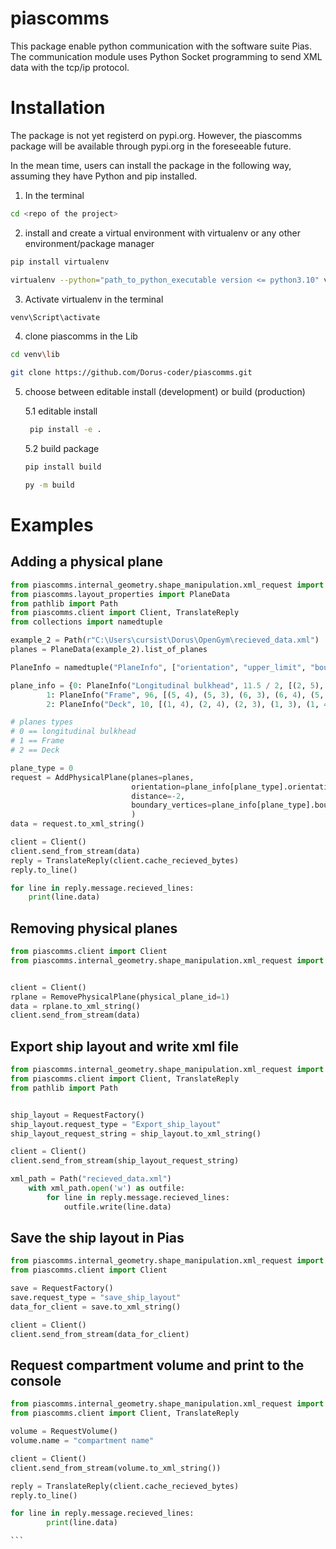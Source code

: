 # piascomms
This package enable python communication with the software suite Pias. The communication module uses Python Socket programming to send XML data with the tcp/ip protocol.

# Installation
The package is not yet registerd on pypi.org. However, the piascomms package will be available through pypi.org in the foreseeable future.

In the mean time, users can install the package in the following way, assuming they have Python and pip installed.

1. In the terminal
``` bash
cd <repo of the project>
```
2. install and create a virtual environment with virtualenv or any other environment/package manager
``` bash
pip install virtualenv
```
``` bash
virtualenv --python="path_to_python_executable version <= python3.10" venv
```
3. Activate virtualenv in the terminal
``` bash
venv\Script\activate
```
4. clone piascomms in the Lib
``` bash
cd venv\lib
```
``` bash
git clone https://github.com/Dorus-coder/piascomms.git
```
5. choose between editable install (development) or build (production)
    
    5.1 editable install
   ``` bash
    pip install -e .
    ```
    5.2 build package
    ``` bash
    pip install build
    ```
    ``` bash
    py -m build
    ```
# Examples

## Adding a physical plane

```python
from piascomms.internal_geometry.shape_manipulation.xml_request import AddPhysicalPlane, RequestFactory
from piascomms.layout_properties import PlaneData
from pathlib import Path
from piascomms.client import Client, TranslateReply
from collections import namedtuple

example_2 = Path(r"C:\Users\cursist\Dorus\OpenGym\recieved_data.xml")
planes = PlaneData(example_2).list_of_planes

PlaneInfo = namedtuple("PlaneInfo", ["orientation", "upper_limit", "boundary_vertices"])

plane_info = {0: PlaneInfo("Longitudinal bulkhead", 11.5 / 2, [(2, 5), (1, 5), (1, 6), (2, 6), (2, 5)]),
        1: PlaneInfo("Frame", 96, [(5, 4), (5, 3), (6, 3), (6, 4), (5, 4)]),
        2: PlaneInfo("Deck", 10, [(1, 4), (2, 4), (2, 3), (1, 3), (1, 4)])}

# planes types
# 0 == longitudinal bulkhead
# 1 == Frame
# 2 == Deck

plane_type = 0
request = AddPhysicalPlane(planes=planes,
                           orientation=plane_info[plane_type].orientation,
                           distance=-2,
                           boundary_vertices=plane_info[plane_type].boundary_vertices
                           )
data = request.to_xml_string()

client = Client()
client.send_from_stream(data)
reply = TranslateReply(client.cache_recieved_bytes)
reply.to_line()

for line in reply.message.recieved_lines:
    print(line.data)

```
## Removing physical planes

```python
from piascomms.client import Client
from piascomms.internal_geometry.shape_manipulation.xml_request import RemovePhysicalPlane


client = Client()
rplane = RemovePhysicalPlane(physical_plane_id=1)
data = rplane.to_xml_string()
client.send_from_stream(data)
```

## Export ship layout and write xml file

```python
from piascomms.internal_geometry.shape_manipulation.xml_request import RequestFactory
from piascomms.client import Client, TranslateReply
from pathlib import Path


ship_layout = RequestFactory()
ship_layout.request_type = "Export_ship_layout"
ship_layout_request_string = ship_layout.to_xml_string()

client = Client()
client.send_from_stream(ship_layout_request_string)

xml_path = Path("recieved_data.xml")
    with xml_path.open('w') as outfile:
        for line in reply.message.recieved_lines:
            outfile.write(line.data)

```

## Save the ship layout in Pias


```python
from piascomms.internal_geometry.shape_manipulation.xml_request import RequestFactory
from piascomms.client import Client

save = RequestFactory()
save.request_type = "save_ship_layout"
data_for_client = save.to_xml_string()

client = Client()
client.send_from_stream(data_for_client)
```

## Request compartment volume and print to the console

````python
from piascomms.internal_geometry.shape_manipulation.xml_request import RequestVolume
from piascomms.client import Client, TranslateReply

volume = RequestVolume()
volume.name = "compartment name"

client = Client()
client.send_from_stream(volume.to_xml_string())

reply = TranslateReply(client.cache_recieved_bytes)
reply.to_line()

for line in reply.message.recieved_lines:
        print(line.data)

```
